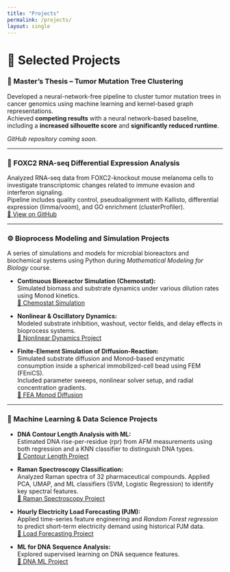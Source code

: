 ```yaml
---
title: "Projects"
permalink: /projects/
layout: single
---
```


# 🧪 Selected Projects

### 🧾 Master’s Thesis – Tumor Mutation Tree Clustering 
Developed a neural-network-free pipeline to cluster tumor mutation trees in cancer genomics using machine learning and kernel-based graph representations.  
Achieved **competing results** with a neural network–based baseline, including a **increased silhouette score** and **significantly reduced runtime**.

*GitHub repository coming soon.*

---

### 🧬 FOXC2 RNA-seq Differential Expression Analysis  
Analyzed RNA-seq data from FOXC2-knockout mouse melanoma cells to investigate transcriptomic changes related to immune evasion and interferon signaling.  
Pipeline includes quality control, pseudoalignment with Kallisto, differential expression (limma/voom), and GO enrichment (clusterProfiler).  
[🔗 View on GitHub](https://github.com/Tamilaam/RNAseq-FOXC2-Melanoma)

---

### ⚙️ Bioprocess Modeling and Simulation Projects  
A series of simulations and models for microbial bioreactors and biochemical systems using Python during *Mathematical Modeling for Biology* course.

- **Continuous Bioreactor Simulation (Chemostat):**  
  Simulated biomass and substrate dynamics under various dilution rates using Monod kinetics.  
  [🔗 Chemostat Simulation](https://github.com/Tamilaam/bioreactor-chemostat-simulation/blob/main/Bioreactor.ipynb)

- **Nonlinear & Oscillatory Dynamics:**  
  Modeled substrate inhibition, washout, vector fields, and delay effects in bioprocess systems.  
  [🔗 Nonlinear Dynamics Project](https://github.com/Tamilaam/bioprocess-modeling-course-projects/blob/main/Bioreactor_Nonlinear_Dynamics.ipynb)

- **Finite-Element Simulation of Diffusion-Reaction:**  
  Simulated substrate diffusion and Monod-based enzymatic consumption inside a spherical immobilized-cell bead using FEM (FEniCS).  
  Included parameter sweeps, nonlinear solver setup, and radial concentration gradients.  
  [🔗 FEA Monod Diffusion](https://github.com/Tamilaam/FEA_monod-diffusion-simulation/blob/main/FEA_monod_diffusion.ipynb)

---

### 🧠 Machine Learning & Data Science Projects

- **DNA Contour Length Analysis with ML:**  
  Estimated DNA rise-per-residue (rpr) from AFM measurements using both regression and a KNN classifier to distinguish DNA types.  
  [🔗 Contour Length Project](https://github.com/Tamilaam/DataAnalysis_DLVO_IonicStrength/blob/main/DataAnalysis_DLVO_IonicStrength.ipynb)

- **Raman Spectroscopy Classification:**  
  Analyzed Raman spectra of 32 pharmaceutical compounds. Applied PCA, UMAP, and ML classifiers (SVM, Logistic Regression) to identify key spectral features.  
  [🔗 Raman Spectroscopy Project](https://github.com/Tamilaam/MachineLearning_Raman_Spectroscopy_Analysis)

- **Hourly Electricity Load Forecasting (PJM):**  
  Applied time-series feature engineering and *Random Forest regression* to predict short-term electricity demand using historical PJM data.  
  [🔗 Load Forecasting Project](https://github.com/Tamilaam/MachineLearning_electricity_load_forecasting)

- **ML for DNA Sequence Analysis:**  
  Explored supervised learning on DNA sequence features.  
  [🔗 DNA ML Project](https://github.com/Tamilaam/MachineLearning_DNA_Analysis)
